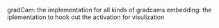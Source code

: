 gradCam: the implementation for all kinds of gradcams
embedding: the iplementation to hook out the activation for visulization
